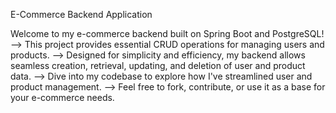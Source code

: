 E-Commerce Backend Application

Welcome to my e-commerce backend built on Spring Boot and PostgreSQL! 
--> This project provides essential CRUD operations for managing users and products. 
--> Designed for simplicity and efficiency, my backend allows seamless creation, retrieval, updating, and deletion of user and product data. 
--> Dive into my codebase to explore how I've streamlined user and product management. 
--> Feel free to fork, contribute, or use it as a base for your e-commerce needs.

